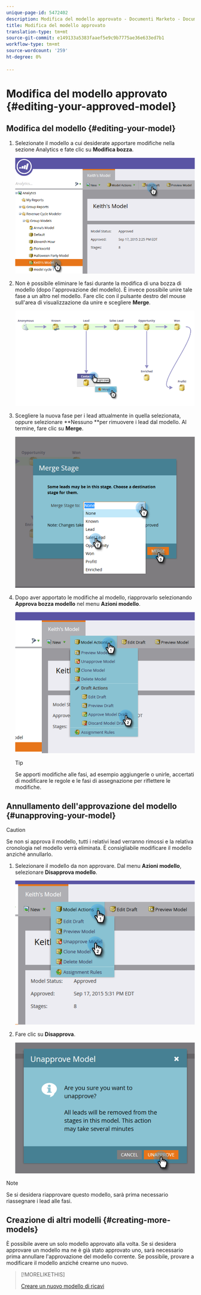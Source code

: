 ```yaml
---
unique-page-id: 5472402
description: Modifica del modello approvato - Documenti Marketo - Documentazione del prodotto
title: Modifica del modello approvato
translation-type: tm+mt
source-git-commit: e149133a5383faaef5e9c9b7775ae36e633ed7b1
workflow-type: tm+mt
source-wordcount: '259'
ht-degree: 0%

---
```



# Modifica del modello approvato {#editing-your-approved-model}

## Modifica del modello {#editing-your-model}

1. Selezionate il modello a cui desiderate apportare modifiche nella sezione Analytics e fate clic su **Modifica bozza**.

   ![](assets/one.png)

1. Non è possibile eliminare le fasi durante la modifica di una bozza di modello (dopo l&#39;approvazione del modello). È invece possibile unire tale fase a un altro nel modello. Fare clic con il pulsante destro del mouse sull&#39;area di visualizzazione da unire e scegliere **Merge**.

   ![](assets/two.png)

1. Scegliere la nuova fase per i lead attualmente in quella selezionata, oppure selezionare **Nessuno **per rimuovere i lead dal modello. Al termine, fare clic su **Merge**.

   ![](assets/three.png)

1. Dopo aver apportato le modifiche al modello, riapprovarlo selezionando **Approva bozza modello** nel menu **Azioni modello**.

   ![](assets/four.png)

   >[!TIP]
   >
   >Se apporti modifiche alle fasi, ad esempio aggiungerle o unirle, accertati di modificare le regole e le fasi di assegnazione per riflettere le modifiche.

## Annullamento dell&#39;approvazione del modello {#unapproving-your-model}

>[!CAUTION]
>
>Se non si approva il modello, tutti i relativi lead verranno rimossi e la relativa cronologia nel modello verrà eliminata. È consigliabile modificare il modello anziché annullarlo.

1. Selezionare il modello da non approvare. Dal menu **Azioni modello**, selezionare **Disapprova modello**.

   ![](assets/five.png)

1. Fare clic su **Disapprova**.

   ![](assets/six.png)

>[!NOTE]
>
>Se si desidera riapprovare questo modello, sarà prima necessario riassegnare i lead alle fasi.

## Creazione di altri modelli {#creating-more-models}

È possibile avere un solo modello approvato alla volta. Se si desidera approvare un modello ma ne è già stato approvato uno, sarà necessario prima annullare l&#39;approvazione del modello corrente. Se possibile, provare a modificare il modello anziché crearne uno nuovo.

>[!MORELIKETHIS]
>
>[Creare un nuovo modello di ricavi](../../../../../product-docs/reporting/revenue-cycle-analytics/revenue-cycle-models/create-a-new-revenue-model.md)

